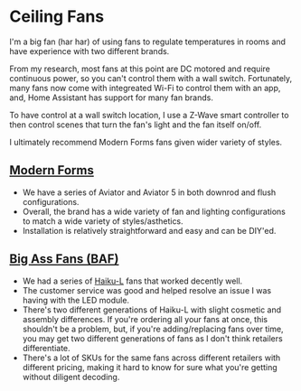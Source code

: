 # Ceiling Fans

I'm a big fan (har har) of using fans to regulate temperatures in rooms and
have experience with two different brands.

From my research, most fans at this point are DC motored and require continuous
power, so you can't control them with a wall switch. Fortunately, many fans
now come with integreated Wi-Fi to control them with an app, and, Home
Assistant has support for many fan brands.

To have control at a wall switch location, I use a Z-Wave smart controller to
then control scenes that turn the fan's light and the fan itself on/off.

I ultimately recommend Modern Forms fans given wider variety of styles.

## [Modern Forms](https://www.modernforms.com/)
- We have a series of Aviator and Aviator 5 in both downrod and flush 
configurations.
- Overall, the brand has a wide variety of fan and lighting 
configurations to match a wide variety of styles/asthetics.
- Installation is relatively straightforward and easy and can be DIY'ed.

## [Big Ass Fans (BAF)](https://bigassfans.com/)
- We had a series of [Haiku-L](https://bigassfans.com/haiku-l/) fans that
worked decently well.
- The customer service was good and helped resolve an issue I was having with
the LED module.
- There's two different generations of Haiku-L with slight cosmetic and
assembly differences. If you're ordering all your fans at once, this shouldn't
be a problem, but, if you're adding/replacing fans over time, you may get two
different generations of fans as I don't think retailers differentiate.
- There's a lot of SKUs for the same fans across different retailers with
different pricing, making it hard to know for sure what you're getting without
diligent decoding.

